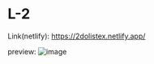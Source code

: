 # L-2

Link(netlify): https://2dolistex.netlify.app/

preview:
![image](https://user-images.githubusercontent.com/60787777/163138574-0dbc43ea-c5c1-4db1-8204-8fbe8b35090e.png)
